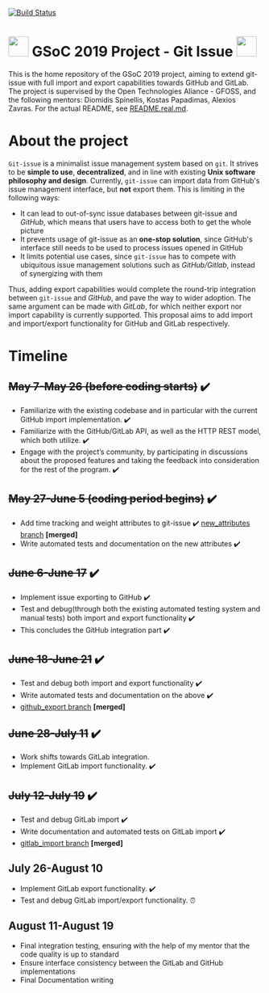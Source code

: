 [![Build Status](https://travis-ci.org/eellak/gsoc2019-git-issue.svg?branch=gitlab_export)](https://travis-ci.org/eellak/gsoc2019-git-issue)
#  <img src="https://developers.google.com/open-source/gsoc/resources/downloads/GSoC-icon-192.png" width="40"> GSoC 2019 Project - Git Issue <img src="https://developers.google.com/open-source/gsoc/resources/downloads/GSoC-icon-192.png" width="40">
This is the home repository of the GSoC 2019 project, aiming to extend git-issue with full import and export capabilities towards GitHub and GitLab. The project is supervised by the Open Technologies Aliance - GFOSS, and the following mentors: Diomidis Spinellis, Kostas Papadimas, Alexios Zavras. For the actual README, see [README.real.md](https://github.com/eellak/gsoc2019-git-issue/blob/gsoc-2019/README.real.md).

# About the project
`Git-issue` is a minimalist issue management system based on `git`. It strives to be **simple to use**, **decentralized**, and in line with existing **Unix software philosophy and design**.
Currently, `git-issue` can import data from GitHub's issue management interface, but **not** export them. This is limiting in the following ways:
+  It can lead to out-of-sync issue databases between git-issue and *GitHub*, which means that users have to access both to get the whole picture
+ It prevents usage of git-issue as an **one-stop solution**, since GitHub's interface still needs to be used to process issues opened in GitHub
+ It limits potential use cases, since `git-issue` has to compete with ubiquitous issue management solutions such as *GitHub/Gitlab*, instead of synergizing with them

Thus, adding export capabilities would complete the round-trip integration between `git-issue` and *GitHub*, and pave the way to wider adoption. The same argument can be made with *GitLab*, for which neither export nor import capability is currently supported. This proposal aims to add import and import/export functionality for GitHub and GitLab respectively.

# Timeline
## ~~May 7-May 26 (before coding starts)~~ :heavy_check_mark:
- Familiarize with the existing codebase and in particular with the current GitHub import implementation. :heavy_check_mark:
- Familiarize with the GitHub/GitLab API, as well as the HTTP REST model, which both utilize. :heavy_check_mark:
- Engage with the project’s community, by participating in discussions about the proposed features and taking the feedback into consideration for the rest of the program. :heavy_check_mark:
## ~~May 27-June 5 (coding period begins)~~ :heavy_check_mark:
- Add time tracking and weight attributes to git-issue :heavy_check_mark: [new_attributes branch](https://github.com/eellak/gsoc2019-git-issue/tree/new_attributes) **[merged]**
- Write automated tests and documentation on the new attributes :heavy_check_mark:
## ~~June 6-June 17~~ :heavy_check_mark:
- Implement issue exporting to GitHub :heavy_check_mark:
- Test and debug(through both the existing automated testing system and manual tests) both import and export functionality :heavy_check_mark:
- This concludes the GitHub integration part :heavy_check_mark:
## ~~June 18-June 21~~ :heavy_check_mark:
- Test and debug both import and export functionality :heavy_check_mark:
- Write automated tests and documentation on the above :heavy_check_mark:
- [github_export branch](https://github.com/eellak/gsoc2019-git-issue/tree/github_export) **[merged]**
## ~~June 28-July 11~~ :heavy_check_mark:
- Work shifts towards GitLab integration.
- Implement GitLab import functionality. :heavy_check_mark:
## ~~July 12-July 19~~ :heavy_check_mark:
- Test and debug GitLab import :heavy_check_mark:
- Write documentation and automated tests on GitLab import :heavy_check_mark:
- [gitlab_import branch](https://github.com/eellak/gsoc2019-git-issue/tree/gitlab_import) **[merged]**
## July 26-August 10
- Implement GitLab export functionality. :heavy_check_mark:
- Test and debug GitLab import/export functionality. :alarm_clock:
## August 11-August 19
- Final integration testing, ensuring with the help of my mentor that the code quality is up to standard
- Ensure interface consistency between the GitLab and GitHub implementations
- Final Documentation writing

